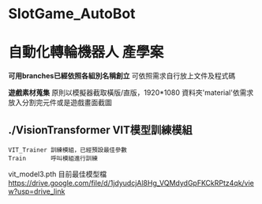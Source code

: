 # SlotGame_AutoBot
# 自動化轉輪機器人 產學案

**可用branches已經依照各組別名稱創立**
可依照需求自行放上文件及程式碼

**遊戲素材蒐集**
原則以模擬器截取橫版/直版，1920*1080
資料夾'material'依需求放入分割完元件或是遊戲畫面截圖

## ./VisionTransformer VIT模型訓練模組
```
VIT_Trainer 訓練模組，已經預設最佳參數
Train       呼叫模組進行訓練
```

vit_model3.pth  目前最佳模型檔
https://drive.google.com/file/d/1jdyudcjAl8Hg_VQMdydGpFKCkRPtz4qk/view?usp=drive_link
